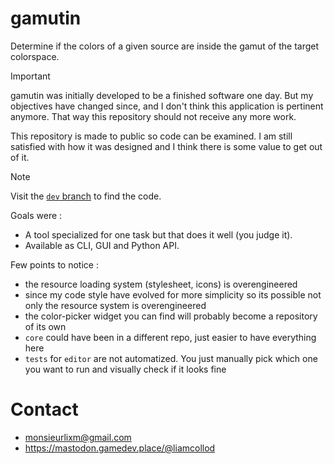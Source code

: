 # gamutin

Determine if the colors of a given source are inside the gamut of the target colorspace.

> [!IMPORTANT]
> gamutin was initially developed to be a finished software one day. But my objectives have changed since, and I don't think this application is pertinent anymore. That way this repository should not receive any more work.
> 
> This repository is made to public so code can be examined. I am still satisfied with how it was designed and I think there is some value to get out of it.

> [!NOTE]
> Visit the [`dev` branch](https://github.com/MrLixm/gamutin/tree/dev) to find the code.

Goals were :

- A tool specialized for one task but that does it well (you judge it).
- Available as CLI, GUI and Python API.

Few points to notice :

- the resource loading system (stylesheet, icons) is overengineered
- since my code style have evolved for more simplicity so its possible not only the resource system is overengineered
- the color-picker widget you can find will probably become a repository of its own
- `core` could have been in a different repo, just easier to have everything here
- `tests` for `editor` are not automatized. You just manually pick which one you want to run and visually check if it looks fine


# Contact

- monsieurlixm@gmail.com
- https://mastodon.gamedev.place/@liamcollod
